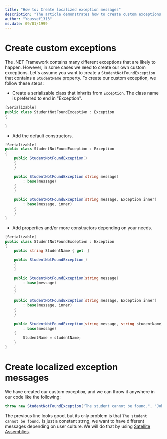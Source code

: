 ```yaml
---
title: "How to: Create localized exception messages"
description: "The article demonstrates how to create custom exceptions and localized exception messages"
author: "Youssef1313"
ms.date: 09/01/1999
---
```

# Create custom exceptions
The .NET Framework contains many different exceptions that are likely to happen. However, in some cases we need to create our own custom exceptions.
Let's assume you want to create a `StudentNotFoundException` that contains a `StudentName` property.
To create our custom exception, we follow these steps:

- Create a serializable class that inherits from `Exception`. The class name is preferred to end in "Exception".

```csharp
[Serializable]
public class StudentNotFoundException : Exception
{
    
}
```

- Add the default constructors.

```csharp
[Serializable]
public class StudentNotFoundException : Exception
{
    public StudentNotFoundException()
    {
    }

    public StudentNotFoundException(string message)
        : base(message)
    {
    }

    public StudentNotFoundException(string message, Exception inner)
        : base(message, inner)
    {
    }
}
```

- Add properties and/or more constructors depending on your needs.

```csharp
[Serializable]
public class StudentNotFoundException : Exception
{
    public string StudentName { get; }

    public StudentNotFoundException()
    {
    }

    public StudentNotFoundException(string message)
        : base(message)
    {
    }

    public StudentNotFoundException(string message, Exception inner)
        : base(message, inner)
    {
    }
	
    public StudentNotFoundException(string message, string studentName)
        : base(message)
    {
		StudentName = studentName;
    }
}
```

# Create localized exception messages
We have created our custom exception, and we can throw it anywhere in our code like the following:

```csharp
throw new StudentNotFoundException("The student cannot be found.", "John");
```

The previous line looks good, but its only problem is that `The student cannot be found.` is just a constant string, we want to have different messages depending on user culture.
We will do that by using [Satellite Assemblies](https://docs.microsoft.com/dotnet/framework/resources/creating-satellite-assemblies-for-desktop-apps).
